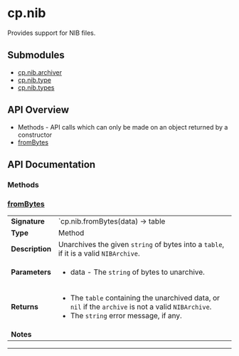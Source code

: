 # cp.nib

Provides support for NIB files.

## Submodules
 * [cp.nib.archiver](cp.nib.archiver.md)
 * [cp.nib.type](cp.nib.type.md)
 * [cp.nib.types](cp.nib.types.md)

## API Overview
* Methods - API calls which can only be made on an object returned by a constructor
 * [fromBytes](#frombytes)

## API Documentation

### Methods


### [fromBytes](#frombytes)

|                                             |                                                                                     |
| --------------------------------------------|-------------------------------------------------------------------------------------|
| **Signature**                               | `cp.nib.fromBytes(data) -> table | nil, string`                                                                    |
| **Type**                                    | Method                                                                     |
| **Description**                             | Unarchives the given `string` of bytes into a `table`, if it is a valid `NIBArchive`.                                                                     |
| **Parameters**                              | <ul><li>data - The `string` of bytes to unarchive.</li></ul> |
| **Returns**                                 | <ul><li>The `table` containing the unarchived data, or `nil` if the `archive` is not a valid `NIBArchive`.</li><li>The `string` error message, if any.</li></ul>          |
| **Notes**                                   | <ul></ul>                |

---
